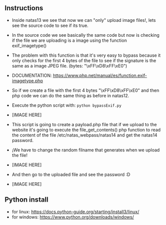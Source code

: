 ## Instructions

- Inside natas13 we see that now we can "only" upload image files!, lets see the source code to see if its true.
- In the source code we see basically the same code but now is checking if the file we are uploading is a image using the function exif_imagetype()
- The problem with this function is that it's very easy to bypass because it only checks for the first 4 bytes of the file to see if the signature is the same as a image JPEG file. (bytes: "\xFF\xD8\xFF\xE0")
- DOCUMENTATION: https://www.php.net/manual/es/function.exif-imagetype.php

- So if we create a file with the first 4 bytes "\xFF\xD8\xFF\xE0" and then php code we can do the same thing as before in natas12.
- Execute the python script with: `python bypassExif.py`
- [IMAGE HERE]
- This script is going to create a payload.php file that if we upload to the website it's going to execute the file_get_contents() php function to read the content of the file /etc/natas_webpass/natas14 and get the natas14 password.
- ¡We have to change the random filname that generates when we upload the file!
- [IMAGE HERE]
- And then go to the uploaded file and see the password :D
- [IMAGE HERE]

## Python install

- for linux: https://docs.python-guide.org/starting/install3/linux/
- for windows: https://www.python.org/downloads/windows/